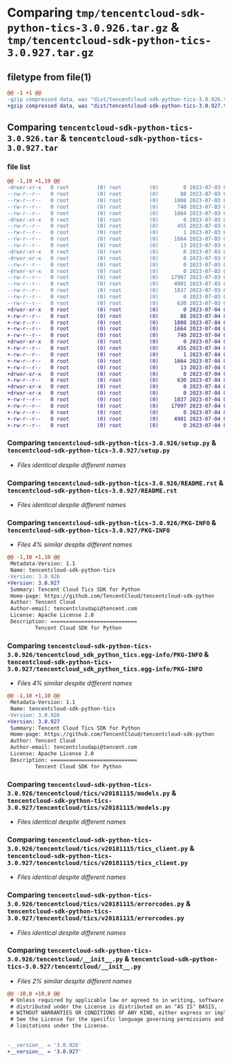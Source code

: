 # Comparing `tmp/tencentcloud-sdk-python-tics-3.0.926.tar.gz` & `tmp/tencentcloud-sdk-python-tics-3.0.927.tar.gz`

## filetype from file(1)

```diff
@@ -1 +1 @@
-gzip compressed data, was "dist/tencentcloud-sdk-python-tics-3.0.926.tar", last modified: Mon Jul  3 00:36:22 2023, max compression
+gzip compressed data, was "dist/tencentcloud-sdk-python-tics-3.0.927.tar", last modified: Tue Jul  4 00:31:45 2023, max compression
```

## Comparing `tencentcloud-sdk-python-tics-3.0.926.tar` & `tencentcloud-sdk-python-tics-3.0.927.tar`

### file list

```diff
@@ -1,19 +1,19 @@
-drwxr-xr-x   0 root         (0) root         (0)        0 2023-07-03 00:36:22.000000 tencentcloud-sdk-python-tics-3.0.926/
--rw-r--r--   0 root         (0) root         (0)       88 2023-07-03 00:36:22.000000 tencentcloud-sdk-python-tics-3.0.926/setup.cfg
--rw-r--r--   0 root         (0) root         (0)     1008 2023-07-03 00:36:22.000000 tencentcloud-sdk-python-tics-3.0.926/setup.py
--rw-r--r--   0 root         (0) root         (0)      740 2023-07-03 00:36:22.000000 tencentcloud-sdk-python-tics-3.0.926/README.rst
--rw-r--r--   0 root         (0) root         (0)     1664 2023-07-03 00:36:22.000000 tencentcloud-sdk-python-tics-3.0.926/PKG-INFO
-drwxr-xr-x   0 root         (0) root         (0)        0 2023-07-03 00:36:22.000000 tencentcloud-sdk-python-tics-3.0.926/tencentcloud_sdk_python_tics.egg-info/
--rw-r--r--   0 root         (0) root         (0)      455 2023-07-03 00:36:22.000000 tencentcloud-sdk-python-tics-3.0.926/tencentcloud_sdk_python_tics.egg-info/SOURCES.txt
--rw-r--r--   0 root         (0) root         (0)        1 2023-07-03 00:36:22.000000 tencentcloud-sdk-python-tics-3.0.926/tencentcloud_sdk_python_tics.egg-info/dependency_links.txt
--rw-r--r--   0 root         (0) root         (0)     1664 2023-07-03 00:36:22.000000 tencentcloud-sdk-python-tics-3.0.926/tencentcloud_sdk_python_tics.egg-info/PKG-INFO
--rw-r--r--   0 root         (0) root         (0)       13 2023-07-03 00:36:22.000000 tencentcloud-sdk-python-tics-3.0.926/tencentcloud_sdk_python_tics.egg-info/top_level.txt
-drwxr-xr-x   0 root         (0) root         (0)        0 2023-07-03 00:36:22.000000 tencentcloud-sdk-python-tics-3.0.926/tencentcloud/
-drwxr-xr-x   0 root         (0) root         (0)        0 2023-07-03 00:36:22.000000 tencentcloud-sdk-python-tics-3.0.926/tencentcloud/tics/
--rw-r--r--   0 root         (0) root         (0)        0 2023-07-03 00:36:22.000000 tencentcloud-sdk-python-tics-3.0.926/tencentcloud/tics/__init__.py
-drwxr-xr-x   0 root         (0) root         (0)        0 2023-07-03 00:36:22.000000 tencentcloud-sdk-python-tics-3.0.926/tencentcloud/tics/v20181115/
--rw-r--r--   0 root         (0) root         (0)    17997 2023-07-03 00:36:22.000000 tencentcloud-sdk-python-tics-3.0.926/tencentcloud/tics/v20181115/models.py
--rw-r--r--   0 root         (0) root         (0)     4901 2023-07-03 00:36:22.000000 tencentcloud-sdk-python-tics-3.0.926/tencentcloud/tics/v20181115/tics_client.py
--rw-r--r--   0 root         (0) root         (0)     1037 2023-07-03 00:36:22.000000 tencentcloud-sdk-python-tics-3.0.926/tencentcloud/tics/v20181115/errorcodes.py
--rw-r--r--   0 root         (0) root         (0)        0 2023-07-03 00:36:22.000000 tencentcloud-sdk-python-tics-3.0.926/tencentcloud/tics/v20181115/__init__.py
--rw-r--r--   0 root         (0) root         (0)      630 2023-07-03 00:36:22.000000 tencentcloud-sdk-python-tics-3.0.926/tencentcloud/__init__.py
+drwxr-xr-x   0 root         (0) root         (0)        0 2023-07-04 00:31:45.000000 tencentcloud-sdk-python-tics-3.0.927/
+-rw-r--r--   0 root         (0) root         (0)       88 2023-07-04 00:31:45.000000 tencentcloud-sdk-python-tics-3.0.927/setup.cfg
+-rw-r--r--   0 root         (0) root         (0)     1008 2023-07-04 00:31:45.000000 tencentcloud-sdk-python-tics-3.0.927/setup.py
+-rw-r--r--   0 root         (0) root         (0)     1664 2023-07-04 00:31:45.000000 tencentcloud-sdk-python-tics-3.0.927/PKG-INFO
+-rw-r--r--   0 root         (0) root         (0)      740 2023-07-04 00:31:45.000000 tencentcloud-sdk-python-tics-3.0.927/README.rst
+drwxr-xr-x   0 root         (0) root         (0)        0 2023-07-04 00:31:45.000000 tencentcloud-sdk-python-tics-3.0.927/tencentcloud_sdk_python_tics.egg-info/
+-rw-r--r--   0 root         (0) root         (0)      455 2023-07-04 00:31:45.000000 tencentcloud-sdk-python-tics-3.0.927/tencentcloud_sdk_python_tics.egg-info/SOURCES.txt
+-rw-r--r--   0 root         (0) root         (0)        1 2023-07-04 00:31:45.000000 tencentcloud-sdk-python-tics-3.0.927/tencentcloud_sdk_python_tics.egg-info/dependency_links.txt
+-rw-r--r--   0 root         (0) root         (0)     1664 2023-07-04 00:31:45.000000 tencentcloud-sdk-python-tics-3.0.927/tencentcloud_sdk_python_tics.egg-info/PKG-INFO
+-rw-r--r--   0 root         (0) root         (0)       13 2023-07-04 00:31:45.000000 tencentcloud-sdk-python-tics-3.0.927/tencentcloud_sdk_python_tics.egg-info/top_level.txt
+drwxr-xr-x   0 root         (0) root         (0)        0 2023-07-04 00:31:45.000000 tencentcloud-sdk-python-tics-3.0.927/tencentcloud/
+-rw-r--r--   0 root         (0) root         (0)      630 2023-07-04 00:31:45.000000 tencentcloud-sdk-python-tics-3.0.927/tencentcloud/__init__.py
+drwxr-xr-x   0 root         (0) root         (0)        0 2023-07-04 00:31:45.000000 tencentcloud-sdk-python-tics-3.0.927/tencentcloud/tics/
+drwxr-xr-x   0 root         (0) root         (0)        0 2023-07-04 00:31:45.000000 tencentcloud-sdk-python-tics-3.0.927/tencentcloud/tics/v20181115/
+-rw-r--r--   0 root         (0) root         (0)     1037 2023-07-04 00:31:45.000000 tencentcloud-sdk-python-tics-3.0.927/tencentcloud/tics/v20181115/errorcodes.py
+-rw-r--r--   0 root         (0) root         (0)    17997 2023-07-04 00:31:45.000000 tencentcloud-sdk-python-tics-3.0.927/tencentcloud/tics/v20181115/models.py
+-rw-r--r--   0 root         (0) root         (0)        0 2023-07-04 00:31:45.000000 tencentcloud-sdk-python-tics-3.0.927/tencentcloud/tics/v20181115/__init__.py
+-rw-r--r--   0 root         (0) root         (0)     4901 2023-07-04 00:31:45.000000 tencentcloud-sdk-python-tics-3.0.927/tencentcloud/tics/v20181115/tics_client.py
+-rw-r--r--   0 root         (0) root         (0)        0 2023-07-04 00:31:45.000000 tencentcloud-sdk-python-tics-3.0.927/tencentcloud/tics/__init__.py
```

### Comparing `tencentcloud-sdk-python-tics-3.0.926/setup.py` & `tencentcloud-sdk-python-tics-3.0.927/setup.py`

 * *Files identical despite different names*

### Comparing `tencentcloud-sdk-python-tics-3.0.926/README.rst` & `tencentcloud-sdk-python-tics-3.0.927/README.rst`

 * *Files identical despite different names*

### Comparing `tencentcloud-sdk-python-tics-3.0.926/PKG-INFO` & `tencentcloud-sdk-python-tics-3.0.927/PKG-INFO`

 * *Files 4% similar despite different names*

```diff
@@ -1,10 +1,10 @@
 Metadata-Version: 1.1
 Name: tencentcloud-sdk-python-tics
-Version: 3.0.926
+Version: 3.0.927
 Summary: Tencent Cloud Tics SDK for Python
 Home-page: https://github.com/TencentCloud/tencentcloud-sdk-python
 Author: Tencent Cloud
 Author-email: tencentcloudapi@tencent.com
 License: Apache License 2.0
 Description: ============================
         Tencent Cloud SDK for Python
```

### Comparing `tencentcloud-sdk-python-tics-3.0.926/tencentcloud_sdk_python_tics.egg-info/PKG-INFO` & `tencentcloud-sdk-python-tics-3.0.927/tencentcloud_sdk_python_tics.egg-info/PKG-INFO`

 * *Files 4% similar despite different names*

```diff
@@ -1,10 +1,10 @@
 Metadata-Version: 1.1
 Name: tencentcloud-sdk-python-tics
-Version: 3.0.926
+Version: 3.0.927
 Summary: Tencent Cloud Tics SDK for Python
 Home-page: https://github.com/TencentCloud/tencentcloud-sdk-python
 Author: Tencent Cloud
 Author-email: tencentcloudapi@tencent.com
 License: Apache License 2.0
 Description: ============================
         Tencent Cloud SDK for Python
```

### Comparing `tencentcloud-sdk-python-tics-3.0.926/tencentcloud/tics/v20181115/models.py` & `tencentcloud-sdk-python-tics-3.0.927/tencentcloud/tics/v20181115/models.py`

 * *Files identical despite different names*

### Comparing `tencentcloud-sdk-python-tics-3.0.926/tencentcloud/tics/v20181115/tics_client.py` & `tencentcloud-sdk-python-tics-3.0.927/tencentcloud/tics/v20181115/tics_client.py`

 * *Files identical despite different names*

### Comparing `tencentcloud-sdk-python-tics-3.0.926/tencentcloud/tics/v20181115/errorcodes.py` & `tencentcloud-sdk-python-tics-3.0.927/tencentcloud/tics/v20181115/errorcodes.py`

 * *Files identical despite different names*

### Comparing `tencentcloud-sdk-python-tics-3.0.926/tencentcloud/__init__.py` & `tencentcloud-sdk-python-tics-3.0.927/tencentcloud/__init__.py`

 * *Files 2% similar despite different names*

```diff
@@ -10,8 +10,8 @@
 # Unless required by applicable law or agreed to in writing, software
 # distributed under the License is distributed on an "AS IS" BASIS,
 # WITHOUT WARRANTIES OR CONDITIONS OF ANY KIND, either express or implied.
 # See the License for the specific language governing permissions and
 # limitations under the License.
 
 
-__version__ = '3.0.926'
+__version__ = '3.0.927'
```

